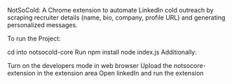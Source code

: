 NotSoCold: A Chrome extension to automate LinkedIn cold outreach by scraping recruiter details (name, bio, company, profile URL) and generating personalized messages.

To run the Project:

cd into notsocold-core
Run npm install
node index.js
Additionally:

Turn on the developers mode in web browser
Upload the notsocore-extension in the extension area
Open linkedIn and run the extension
